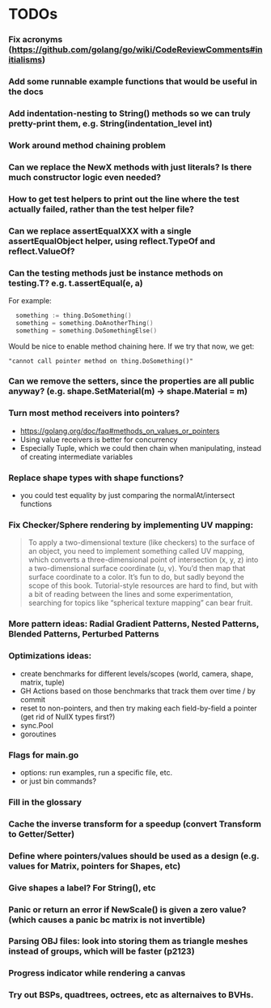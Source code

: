 # TODOs

### Fix acronyms (https://github.com/golang/go/wiki/CodeReviewComments#initialisms)

### Add some runnable example functions that would be useful in the docs

### Add indentation-nesting to String() methods so we can truly pretty-print them, e.g. String(indentation_level int)

### Work around method chaining problem

### Can we replace the NewX methods with just literals? Is there much constructor logic even needed?

### How to get test helpers to print out the line where the test actually failed, rather than the test helper file?

### Can we replace assertEqualXXX with a single assertEqualObject helper, using reflect.TypeOf and reflect.ValueOf?

### Can the testing methods just be instance methods on testing.T? e.g. t.assertEqual(e, a)

For example:

```go
  something := thing.DoSomething()
  something = something.DoAnotherThing()
  something = something.DoSomethingElse()
```

Would be nice to enable method chaining here. If we try that now, we get:

`"cannot call pointer method on thing.DoSomething()"`

### Can we remove the setters, since the properties are all public anyway? (e.g. shape.SetMaterial(m) -> shape.Material = m)

### Turn most method receivers into pointers?

- https://golang.org/doc/faq#methods_on_values_or_pointers
- Using value receivers is better for concurrency
- Especially Tuple, which we could then chain when manipulating, instead of creating intermediate variables

### Replace shape types with shape functions?

- you could test equality by just comparing the normalAt/intersect functions

### Fix Checker/Sphere rendering by implementing UV mapping:

> To apply a two-dimensional texture (like checkers) to the surface of an object, you need to implement something called UV mapping, which converts a three-dimensional point of intersection (x, y, z) into a two-dimensional surface coordinate (u, v). You’d then map that surface coordinate to a color. It’s fun to do, but sadly beyond the scope of this book. Tutorial-style resources are hard to find, but with a bit of reading between the lines and some experimentation, searching for topics like “spherical texture mapping” can bear fruit.

### More pattern ideas: Radial Gradient Patterns, Nested Patterns, Blended Patterns, Perturbed Patterns

### Optimizations ideas:

- create benchmarks for different levels/scopes (world, camera, shape, matrix, tuple)
- GH Actions based on those benchmarks that track them over time / by commit
- reset to non-pointers, and then try making each field-by-field a pointer (get rid of NullX types first?)
- sync.Pool
- goroutines

### Flags for main.go

- options: run examples, run a specific file, etc.
- or just bin commands?

### Fill in the glossary

### Cache the inverse transform for a speedup (convert Transform to Getter/Setter)

### Define where pointers/values should be used as a design (e.g. values for Matrix, pointers for Shapes, etc)

### Give shapes a label? For String(), etc

### Panic or return an error if NewScale() is given a zero value? (which causes a panic bc matrix is not invertible)

### Parsing OBJ files: look into storing them as triangle meshes instead of groups, which will be faster (p2123)

### Progress indicator while rendering a canvas

### Try out BSPs, quadtrees, octrees, etc as alternaives to BVHs.
